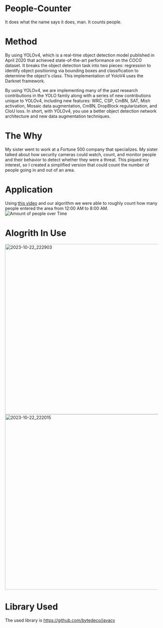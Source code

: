 # People-Counter
It does what the name says it does, man. It counts people.

# Method
By using YOLOv4, which is a real-time object detection model published in April 2020 that achieved state-of-the-art performance on the COCO dataset. It breaks the object detection task into two pieces: regression to identify object positioning via bounding boxes and classification to determine the object's class. This implementation of YoloV4 uses the Darknet framework.

By using YOLOv4, we are implementing many of the past research contributions in the YOLO family along with a series of new contributions unique to YOLOv4, including new features: WRC, CSP, CmBN, SAT, Mish activation, Mosaic data augmentation, CmBN, DropBlock regularization, and CIoU loss. In short, with YOLOv4, you use a better object detection network architecture and new data augmentation techniques.

# The Why

My sister went to work at a Fortune 500 company that specializes. My sister talked about how security cameras could watch, count, and monitor people and their behavior to detect whether they were a threat. This piqued my interest, so I created a simplified version that could count the number of people going in and out of an area.

# Application
Using [this video](https://www.youtube.com/watch?v=gFRtAAmiFbE) and our algorithm we were able to roughly count how many people entered the area from 12:00 AM to 8:00 AM. 
![Amount of people over Time](https://github.com/OGPigeon/People-Counter/assets/53824654/f526d4ee-01f7-441f-b0c1-693126f191b1)

# Alogrith In Use
<img width="560" alt="2023-10-22_222903" src="https://github.com/OGPigeon/People-Counter/assets/53824654/386e9888-576b-4d6a-8d90-3a47f6d3333d">
<img width="577" alt="2023-10-22_222015" src="https://github.com/OGPigeon/People-Counter/assets/53824654/195f519c-9b15-4eb3-ad53-9a4a83690aa2">

# Library Used
The used library is https://github.com/bytedeco/javacv
